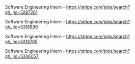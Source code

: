 Software Engineering Intern - https://stripe.com/jobs/search?gh_jid=5297261

Software Engineering Intern - https://stripe.com/jobs/search?gh_jid=5318699

Software Engineering Intern - https://stripe.com/jobs/search?gh_jid=5318705

Software Engineering Intern - https://stripe.com/jobs/search?gh_jid=5306057

